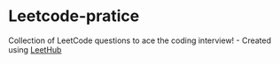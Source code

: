 # Leetcode-pratice
Collection of LeetCode questions to ace the coding interview! - Created using [LeetHub](https://github.com/QasimWani/LeetHub)
